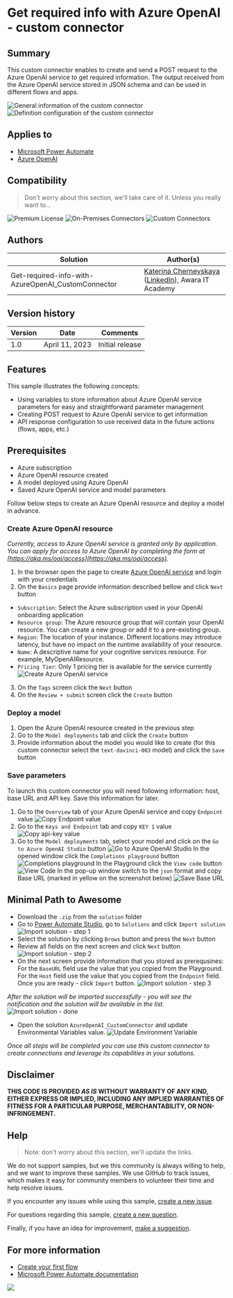 # Get required info with Azure OpenAI - custom connector

## Summary

This custom connector enables to create and send a POST request to the Azure OpenAI service to get required information. The output received from the Azure OpenAI service stored in JSON schema and can be used in different flows and apps. 

![General information of the custom connector](./assets/CustomConnector_GeneralInformation.png)
![Definition configuration of the custom connector](./assets/CustomConnector_Definition.png)

## Applies to

* [Microsoft Power Automate](https://docs.microsoft.com/power-automate/)
* [Azure OpenAI](https://learn.microsoft.com/en-us/azure/cognitive-services/openai/)

## Compatibility

> Don't worry about this section, we'll take care of it. Unless you really want to...

![Premium License](https://img.shields.io/badge/Premium%20License-Required-red.svg "Premium license required")
![On-Premises Connectors](https://img.shields.io/badge/On--Premises%20Connectors-No-green.svg "Does not use on-premise connectors")
![Custom Connectors](https://img.shields.io/badge/Custom%20Connectors-Not%20Required-green.svg "Does not use custom connectors")

## Authors

Solution|Author(s)
--------|---------
Get-required-info-with-AzureOpenAI_CustomConnector | [Katerina Chernevskaya](https://github.com/Katerina-Chernevskaya) ([LinkedIn](https://www.linkedin.com/in/katerinachernevskaya/)), Awara IT Academy

## Version history

Version|Date|Comments
-------|----|--------
1.0|April 11, 2023|Initial release

## Features

This sample illustrates the following concepts:

* Using variables to store information about Azure OpenAI service parameters for easy and straightforward parameter management
* Creating POST request to Azure OpenAI service to get information
* API response configuration to use received data in the future actions (flows, apps, etc.)

## Prerequisites

* Azure subscription
* Azure OpenAI resource created
* A model deployed using Azure OpenAI
* Saved Azure OpenAI service and model parameters

Follow below steps to create an Azure OpenAI resource and deploy a model in advance.

### Create Azure OpenAI resource

*Currently, access to Azure OpenAI service is granted only by application. You can apply for access to Azure OpenAI by completing the form at [https://aka.ms/oai/access](https://aka.ms/oai/access).*

1. In the browser open the page to create [Azure OpenAI service](https://portal.azure.com/?microsoft_azure_marketplace_ItemHideKey=microsoft_openai_tip#create/Microsoft.CognitiveServicesOpenAI) and login with your credentials
2. On the `Basics` page provide information described bellow and click `Next` button
* `Subscription`: Select the Azure subscription used in your OpenAI onboarding application
* `Resource group`: The Azure resource group that will contain your OpenAI resource. You can create a new group or add it to a pre-existing group.
* `Region`: The location of your instance. Different locations may introduce latency, but have no impact on the runtime availability of your resource.
* `Name`: A descriptive name for your cognitive services resource. For example, MyOpenAIResource.
* `Pricing Tier`: Only 1 pricing tier is available for the service currently
![Create Azure OpenAI service](./assets/AzureOpenAI_Basics.png)
3. On the `Tags` screen click the `Next` button
4. On the `Review + submit` screen click the `Create` button

### Deploy a model
1. Open the Azure OpenAI resource created in the previous step
2. Go to the `Model deployments` tab and click the `Create` button
3. Provide information about the model you would like to create (for this custom connector select the `text-davinci-003` model) and click the `Save` button 

### Save parameters
To launch this custom connector you will need following information: host, base URL and API key. Save this information for later.
1. Go to the `Overview` tab of your Azure OpenAI service and copy `Endpoint` value
![Copy Endpoint value](./assets/AzureOpenAI_HostSave.png)
2. Go to the `Keys and Endpoint` tab and copy `KEY 1` value
![Copy api-key value](./assets/AzureOpenAI_ApiKeySave.png)
3. Go to the `Model deployments` tab, select your model and click on the `Go to Azure OpenAI Studio` button
![Go to Azure OpenAI Studio](./assets/AzureOpenAI_OpenStudio.png)
In the opened window click the `Completions playground` button
![Completions playground](./assets/AzureOpenAI_Playground.png)
In the Playground click the `View code` button
![View Code](./assets/AzureOpenAI_ViewCode.png)
In the pop-up window switch to the `json` format and copy Base URL (marked in yellow on the screenshot below)
![Save Base URL](./assets/AzureOpenAI_BaseUrlSave.png)

## Minimal Path to Awesome

* Download the `.zip` from the `solution` folder
* Go to [Power Automate Studio](https://make.powerautomate.com/), go to `Solutions` and click `Import solution`
![Import solution - step 1](./assets/Import_Step1.png)
* Select the solution by clicking `Brows` button and press the `Next` button 
* Review all fields on the next screen and click `Next` button
![Import solution - step 2](./assets/Import_Step2.png)
* On the next screen provide information that you stored as prerequsines:
For the `BaseURL` field use the value that you copied from the Playground.
For the `Host` field use the value that you copied from the `Endpoint` field.
Once you are ready - click `Import` button.
![Import solution - step 3](./assets/Import_Step3.png)

*After the solution will be imported successfully - you will see the notification and the solution will be available in the list.*
![Import solution - done](./assets/Import_Done.png)

* Open the solution `AzureOpenAI_CustomConnector` and update Environmental Variables value.
![Update Environment Variable](./assets/UpdateVariable.png)

*Once all steps will be completed you can use this custom connector to create connections and leverage its capabilities in your solutions.*

## Disclaimer

**THIS CODE IS PROVIDED *AS IS* WITHOUT WARRANTY OF ANY KIND, EITHER EXPRESS OR IMPLIED, INCLUDING ANY IMPLIED WARRANTIES OF FITNESS FOR A PARTICULAR PURPOSE, MERCHANTABILITY, OR NON-INFRINGEMENT.**

## Help

> Note: don't worry about this section, we'll update the links.

We do not support samples, but we this community is always willing to help, and we want to improve these samples. We use GitHub to track issues, which makes it easy for  community members to volunteer their time and help resolve issues.

If you encounter any issues while using this sample, [create a new issue](https://github.com/pnp/powerautomate-samples/issues/new?assignees=&labels=Needs%3A+Triage+%3Amag%3A%2Ctype%3Abug-suspected&template=bug-report.yml&sample=YOURSAMPLENAME&authors=@YOURGITHUBUSERNAME&title=YOURSAMPLENAME%20-%20).

For questions regarding this sample, [create a new question](https://github.com/pnp/powerautomate-samples/issues/new?assignees=&labels=Needs%3A+Triage+%3Amag%3A%2Ctype%3Abug-suspected&template=question.yml&sample=YOURSAMPLENAME&authors=@YOURGITHUBUSERNAME&title=YOURSAMPLENAME%20-%20).

Finally, if you have an idea for improvement, [make a suggestion](https://github.com/pnp/powerautomate-samples/issues/new?assignees=&labels=Needs%3A+Triage+%3Amag%3A%2Ctype%3Abug-suspected&template=suggestion.yml&sample=YOURSAMPLENAME&authors=@YOURGITHUBUSERNAME&title=YOURSAMPLENAME%20-%20).

## For more information

- [Create your first flow](https://docs.microsoft.com/en-us/power-automate/getting-started#create-your-first-flow)
- [Microsoft Power Automate documentation](https://docs.microsoft.com/en-us/power-automate/)


<img src="https://telemetry.sharepointpnp.com/powerautomate-samples/samples/
get-required-info-with-azureOpenAI_customconnector" />

